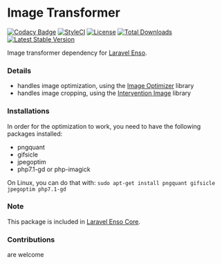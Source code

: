 # Image Transformer
[![Codacy Badge](https://api.codacy.com/project/badge/Grade/49a59dad1899460fa451510ef96307bb)](https://www.codacy.com/app/laravel-enso/ImageTransformer?utm_source=github.com&utm_medium=referral&utm_content=laravel-enso/ImageTransformer&utm_campaign=badger)
[![StyleCI](https://styleci.io/repos/96102464/shield?branch=master)](https://styleci.io/repos/96102464)
[![License](https://poser.pugx.org/laravel-enso/imagetransformer/license)](https://https://packagist.org/packages/laravel-enso/imagetransformer)
[![Total Downloads](https://poser.pugx.org/laravel-enso/imagetransformer/downloads)](https://packagist.org/packages/laravel-enso/imagetransformer)
[![Latest Stable Version](https://poser.pugx.org/laravel-enso/imagetransformer/version)](https://packagist.org/packages/laravel-enso/imagetransformer)


Image transformer dependency for [Laravel Enso](https://github.com/laravel-enso/Enso).

### Details

* handles image optimization, using the [Image Optimizer](https://github.com/psliwa/image-optimizer) library
* handles image cropping, using the [Intervention Image](https://github.com/intervention/image) library

### Installations 

In order for the optimization to work, you need to have the following packages installed:
* pngquant 
* gifsicle 
* jpegoptim
* php7.1-gd or php-imagick

On Linux, you can do that with: `sudo apt-get install pngquant gifsicle jpegoptim php7.1-gd`

### Note

This package is included in [Laravel Enso Core](https://github.com/laravel-enso/Core).

### Contributions

are welcome